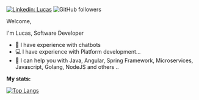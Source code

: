 
[![Linkedin: Lucas](https://img.shields.io/badge/-Lucas%20Souza-blue?style=flat-square&logo=Linkedin&logoColor=white&link=https://www.linkedin.com/in/lucasrsouza-ti/)](https://www.linkedin.com/in/lucasrsouza-ti/)
![GitHub followers](https://img.shields.io/github/followers/luccasdev?label=Follow&style=social)

Welcome, 

I'm Lucas, Software Developer


- :robot: I have experience with chatbots
- :computer: I have experience with Platform development...
- 💬 I can help you with Java, Angular, Spring Framework, Microservices, Javascript, Golang, NodeJS and others ..

**My stats:**  

<!-- ![Anurag's github stats](https://github-readme-stats.vercel.app/api?username=luccasdev&show_icons=true&theme=radical) !-->
[![Top Langs](https://github-readme-stats.vercel.app/api/top-langs/?username=luccasdev&layout=compact&hide=jupyter%20notebook)](https://github.com/anuraghazra/github-readme-stats)
